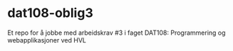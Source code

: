 # dat108-oblig3
Et repo for å jobbe med arbeidskrav #3 i faget DAT108: Programmering og webapplikasjoner ved HVL
